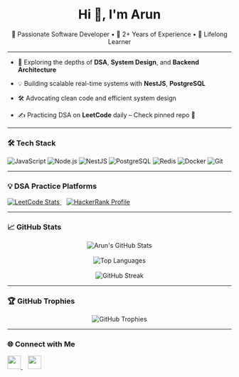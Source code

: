 <h1 align="center">Hi 👋, I'm Arun</h1>

<p align="center">
  🚀 Passionate Software Developer • 💼 2+ Years of Experience • 🧠 Lifelong Learner
</p>

---

- 🌱 Exploring the depths of **DSA**, **System Design**, and **Backend Architecture**
- 💡 Building scalable real-time systems with **NestJS**, **PostgreSQL** 
- 🛠️ Advocating clean code and efficient system design

- ✍️ Practicing DSA on **LeetCode** daily – Check pinned repo 📌

---

### 🛠️ Tech Stack
![JavaScript](https://img.shields.io/badge/-JavaScript-black?style=flat-square&logo=javascript)
![Node.js](https://img.shields.io/badge/-Node.js-black?style=flat-square&logo=node.js)
![NestJS](https://img.shields.io/badge/-NestJS-black?style=flat-square&logo=nestjs)
![PostgreSQL](https://img.shields.io/badge/-PostgreSQL-black?style=flat-square&logo=postgresql)
![Redis](https://img.shields.io/badge/-Redis-black?style=flat-square&logo=redis)
![Docker](https://img.shields.io/badge/-Docker-black?style=flat-square&logo=docker)
![Git](https://img.shields.io/badge/-Git-black?style=flat-square&logo=git)

---

### 💡 DSA Practice Platforms

<p align="left">
  <a href="https://leetcode.com/arun-ms/" target="_blank">
    <img src="https://cp-logo.vercel.app/leetcode/arun-ms?logo=true&style=flat" alt="LeetCode Stats" />
  </a>
  &nbsp;&nbsp;
  <a href="https://www.hackerrank.com/arun ms" target="_blank">
    <img src="https://img.shields.io/badge/HackerRank-Profile-2EC866?style=flat&logo=HackerRank&logoColor=white" alt="HackerRank Profile"/>
  </a>
</p>

---

### 📈 GitHub Stats

<p align="center">
  <img src="https://github-readme-stats.vercel.app/api?username=arun-m-s&show_icons=true&theme=radical" alt="Arun's GitHub Stats" />
  <br /><br />
  <img src="https://github-readme-stats.vercel.app/api/top-langs/?username=arun-m-s&layout=compact&theme=radical" alt="Top Languages" />
  <br /><br />
  <img src="https://github-readme-streak-stats.herokuapp.com/?user=arun-m-s&theme=radical" alt="GitHub Streak"/>
</p>

---

### 🏆 GitHub Trophies

<p align="center">
  <img src="https://github-profile-trophy.vercel.app/?username=arun-m-s&theme=onedark&column=7" alt="GitHub Trophies"/>
</p>

---

### 🌐 Connect with Me

<p align="left">
  <a href="https://www.linkedin.com/in/arun-ms-7395a423a/" target="blank">
    <img src="https://raw.githubusercontent.com/rahuldkjain/github-profile-readme-generator/master/src/images/icons/Social/linked-in-alt.svg" width="30" height="30"/>
  </a>
  &nbsp;&nbsp;
  <a href="https://www.hackerrank.com/arun ms" target="blank">
    <img src="https://raw.githubusercontent.com/rahuldkjain/github-profile-readme-generator/master/src/images/icons/Social/hackerrank.svg" width="30" height="30"/>
  </a>
</p>
